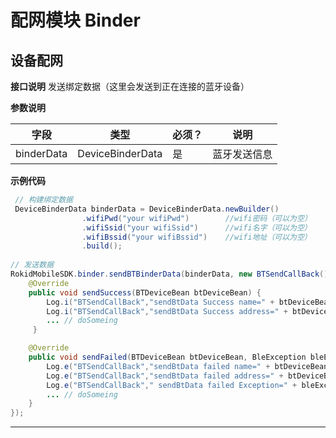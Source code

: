 # 配网模块 Binder
## 设备配网

**接口说明** 
发送绑定数据（这里会发送到正在连接的蓝牙设备）

**参数说明**

| 字段    | 类型   | 必须？| 说明 |
| ------ | ----- | ----- | ----- |
| binderData | DeviceBinderData | 是 | 蓝牙发送信息 |

**示例代码**

```java
 // 构建绑定数据
 DeviceBinderData binderData = DeviceBinderData.newBuilder()
                .wifiPwd("your wifiPwd")        //wifi密码（可以为空）
                .wifiSsid("your wifiSsid")      //wifi名字（可以为空）
                .wifiBssid("your wifiBssid")    //wifi地址（可以为空）
                .build();
                
// 发送数据
RokidMobileSDK.binder.sendBTBinderData(binderData, new BTSendCallBack() {
    @Override
    public void sendSuccess(BTDeviceBean btDeviceBean) {    
        Log.i("BTSendCallBack","sendBtData Success name=" + btDeviceBean.getName());
        Log.i("BTSendCallBack","sendBtData Success address=" + btDeviceBean.getAddress());
        ... // doSomeing
     }

    @Override
    public void sendFailed(BTDeviceBean btDeviceBean, BleException bleException) {          
        Log.e("BTSendCallBack","sendBtData failed name=" + btDeviceBean.getName());
        Log.e("BTSendCallBack","sendBtData failed address=" + btDeviceBean.getAddress());
        Log.e("BTSendCallBack"," sendBtData failed Exception=" + bleException.toString());
        ... // doSomeing
    }
});
```

---


